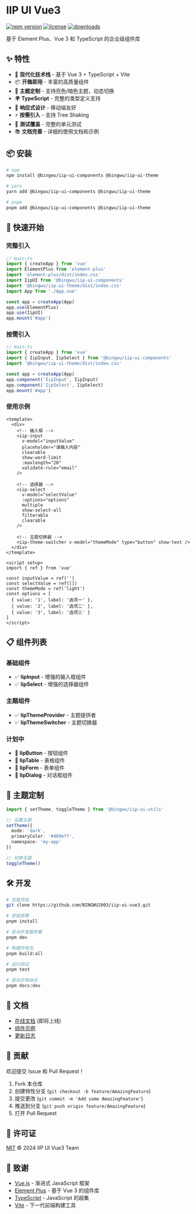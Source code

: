 # IIP UI Vue3

[![npm version](https://badge.fury.io/js/@bingwu%2Fiip-ui-components.svg)](https://badge.fury.io/js/@bingwu%2Fiip-ui-components)
[![license](https://img.shields.io/npm/l/@bingwu/iip-ui-components.svg)](https://github.com/BINGWU2003/iip-ui-vue3/blob/master/LICENSE)
[![downloads](https://img.shields.io/npm/dm/@bingwu/iip-ui-components.svg)](https://www.npmjs.com/package/@bingwu/iip-ui-components)

基于 Element Plus、Vue 3 和 TypeScript 的企业级组件库

## ✨ 特性

- 🚀 **现代化技术栈** - 基于 Vue 3 + TypeScript + Vite
- 📦 **开箱即用** - 丰富的高质量组件
- 🎨 **主题定制** - 支持亮色/暗色主题，动态切换
- 🌍 **TypeScript** - 完整的类型定义支持
- 📱 **响应式设计** - 移动端友好
- ⚡ **按需引入** - 支持 Tree Shaking
- 🧪 **测试覆盖** - 完整的单元测试
- 📚 **文档完善** - 详细的使用文档和示例

## 📦 安装

```bash
# npm
npm install @bingwu/iip-ui-components @bingwu/iip-ui-theme

# yarn
yarn add @bingwu/iip-ui-components @bingwu/iip-ui-theme

# pnpm
pnpm add @bingwu/iip-ui-components @bingwu/iip-ui-theme
```

## 🚀 快速开始

### 完整引入

```typescript
// main.ts
import { createApp } from 'vue'
import ElementPlus from 'element-plus'
import 'element-plus/dist/index.css'
import IipUI from '@bingwu/iip-ui-components'
import '@bingwu/iip-ui-theme/dist/index.css'
import App from './App.vue'

const app = createApp(App)
app.use(ElementPlus)
app.use(IipUI)
app.mount('#app')
```

### 按需引入

```typescript
// main.ts
import { createApp } from 'vue'
import { IipInput, IipSelect } from '@bingwu/iip-ui-components'
import '@bingwu/iip-ui-theme/dist/index.css'

const app = createApp(App)
app.component('IipInput', IipInput)
app.component('IipSelect', IipSelect)
app.mount('#app')
```

### 使用示例

```vue
<template>
  <div>
    <!-- 输入框 -->
    <iip-input
      v-model="inputValue"
      placeholder="请输入内容"
      clearable
      show-word-limit
      :maxlength="20"
      validate-rule="email"
    />

    <!-- 选择器 -->
    <iip-select
      v-model="selectValue"
      :options="options"
      multiple
      show-select-all
      filterable
      clearable
    />

    <!-- 主题切换器 -->
    <iip-theme-switcher v-model="themeMode" type="button" show-text />
  </div>
</template>

<script setup>
import { ref } from 'vue'

const inputValue = ref('')
const selectValue = ref([])
const themeMode = ref('light')
const options = [
  { value: '1', label: '选项一' },
  { value: '2', label: '选项二' },
  { value: '3', label: '选项三' }
]
</script>
```

## 📋 组件列表

### 基础组件

- ✅ **IipInput** - 增强的输入框组件
- ✅ **IipSelect** - 增强的选择器组件

### 主题组件

- ✅ **IipThemeProvider** - 主题提供者
- ✅ **IipThemeSwitcher** - 主题切换器

### 计划中

- 🔄 **IipButton** - 按钮组件
- 🔄 **IipTable** - 表格组件
- 🔄 **IipForm** - 表单组件
- 🔄 **IipDialog** - 对话框组件

## 🎨 主题定制

```typescript
import { setTheme, toggleTheme } from '@bingwu/iip-ui-utils'

// 设置主题
setTheme({
  mode: 'dark',
  primaryColor: '#409eff',
  namespace: 'my-app'
})

// 切换主题
toggleTheme()
```

## 🛠️ 开发

```bash
# 克隆项目
git clone https://github.com/BINGWU2003/iip-ui-vue3.git

# 安装依赖
pnpm install

# 启动开发服务器
pnpm dev

# 构建所有包
pnpm build:all

# 运行测试
pnpm test

# 启动文档站点
pnpm docs:dev
```

## 📖 文档

- [在线文档](https://your-docs-site.com) (即将上线)
- [组件示例](./packages/components/examples)
- [更新日志](./CHANGELOG.md)

## 🤝 贡献

欢迎提交 Issue 和 Pull Request！

1. Fork 本仓库
2. 创建特性分支 (`git checkout -b feature/AmazingFeature`)
3. 提交更改 (`git commit -m 'Add some AmazingFeature'`)
4. 推送到分支 (`git push origin feature/AmazingFeature`)
5. 打开 Pull Request

## 📄 许可证

[MIT](./LICENSE) © 2024 IIP UI Vue3 Team

## 🙏 致谢

- [Vue.js](https://vuejs.org/) - 渐进式 JavaScript 框架
- [Element Plus](https://element-plus.org/) - 基于 Vue 3 的组件库
- [TypeScript](https://www.typescriptlang.org/) - JavaScript 的超集
- [Vite](https://vitejs.dev/) - 下一代前端构建工具
